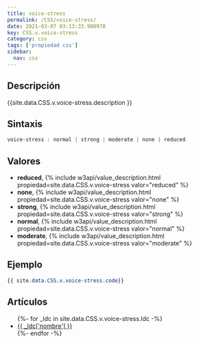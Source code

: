 ```yaml
---
title: voice-stress
permalink: /CSS/voice-stress/
date: 2021-03-07 03:13:33.980978
key: CSS.v.voice-stress
category: css
tags: ['propiedad css']
sidebar: 
  nav: css
---
```


## Descripción
{{site.data.CSS.v.voice-stress.description }}

## Sintaxis
~~~css
voice-stress : normal | strong | moderate | none | reduced
~~~

## Valores
* **reduced**,  {% include w3api/value_description.html propiedad=site.data.CSS.v.voice-stress valor="reduced" %}
* **none**,  {% include w3api/value_description.html propiedad=site.data.CSS.v.voice-stress valor="none" %}
* **strong**,  {% include w3api/value_description.html propiedad=site.data.CSS.v.voice-stress valor="strong" %}
* **normal**,  {% include w3api/value_description.html propiedad=site.data.CSS.v.voice-stress valor="normal" %}
* **moderate**,  {% include w3api/value_description.html propiedad=site.data.CSS.v.voice-stress valor="moderate" %}

## Ejemplo
~~~css
{{ site.data.CSS.v.voice-stress.code}}
~~~

## Artículos
<ul>
{%- for _ldc in site.data.CSS.v.voice-stress.ldc -%}
   <li>
       <a href="{{_ldc['url'] }}">{{ _ldc['nombre'] }}</a>
   </li>
{%- endfor -%}
</ul>
